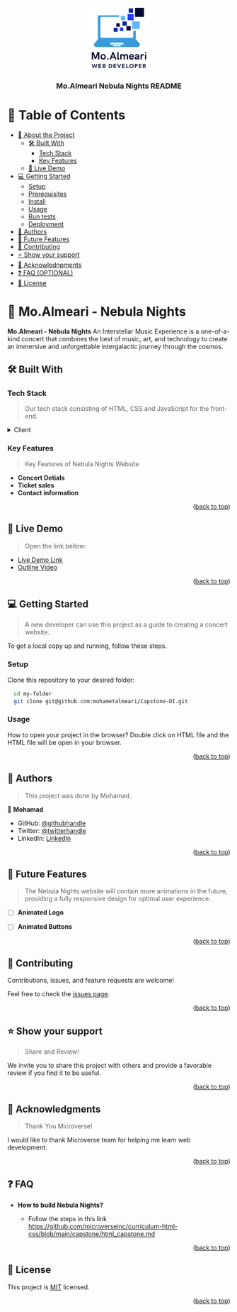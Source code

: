 <a name="readme-top"></a>

<div align="center">

  <img src="images\large_logo.png" alt="logo" width="140"  height="auto" />
  <br/>

  <h3><b>Mo.Almeari Nebula Nights README</b></h3>

</div>

<!-- TABLE OF CONTENTS -->

# 📗 Table of Contents

- [📖 About the Project](#about-project)
  - [🛠 Built With](#built-with)
    - [Tech Stack](#tech-stack)
    - [Key Features](#key-features)
  - [🚀 Live Demo](#live-demo)
- [💻 Getting Started](#getting-started)
  - [Setup](#setup)
  - [Prerequisites](#prerequisites)
  - [Install](#install)
  - [Usage](#usage)
  - [Run tests](#run-tests)
  - [Deployment](#triangular_flag_on_post-deployment)
- [👥 Authors](#authors)
- [🔭 Future Features](#future-features)
- [🤝 Contributing](#contributing)
- [⭐️ Show your support](#support)
- [🙏 Acknowlednpments](#acknowlednpments)
- [❓ FAQ (OPTIONAL)](#faq)
- [📝 License](#license)

<!-- PROJECT DESCRIPTION -->

# 📖 Mo.Almeari - Nebula Nights <a name="about-project"></a>

**Mo.Almeari - Nebula Nights** An Interstellar Music Experience is a one-of-a-kind concert that combines the best of music, art, and technology to create an immersive and unforgettable intergalactic journey through the cosmos.

## 🛠 Built With <a name="built-with"></a>

### Tech Stack <a name="tech-stack"></a>

> Our tech stack consisting of HTML, CSS and JavaScript for the front-end.

<details>
  <summary>Client</summary>
  <ul>
    <li><a href="https://www.w3schools.com/html/">HTML</a></li>
    <li><a href="https://www.w3schools.com/css/">CSS</a></li>
     <li><a href="https://www.w3schools.com/js/">JavaScript</a></li>   
  </ul>
</details>


### Key Features <a name="key-features"></a>

> Key Features of Nebula Nights Website

- **Concert Detials**
- **Ticket sales**
- **Contact information**

<p align="right">(<a href="#readme-top">back to top</a>)</p>

<!-- LIVE DEMO -->

## 🚀 Live Demo <a name="live-demo"></a>

> Open the link bellow:

 - [Live Demo Link](https://mohametalmeari.github.io/)
 - [Outline Video](https://)

<p align="right">(<a href="#readme-top">back to top</a>)</p>

<!-- GETTING STARTED -->

## 💻 Getting Started <a name="getting-started"></a>

> A new developer can use this project as a guide to creating a concert website.

To get a local copy up and running, follow these steps.


### Setup

Clone this repository to your desired folder:

```sh
  cd my-folder
  git clone git@github.com:mohametalmeari/Capstone-OI.git
```

### Usage

How to open your project in the browser? 
Double click on HTML file and the HTML file will be open in your browser.


<p align="right">(<a href="#readme-top">back to top</a>)</p>

<!-- AUTHORS -->

## 👥 Authors <a name="authors"></a>

> This project was done by Mohamad.

👤 **Mohamad**

- GitHub: [@githubhandle](https://github.com/mohametalmeari)
- Twitter: [@twitterhandle](https://twitter.com/MohametAlmeari)
- LinkedIn: [LinkedIn](https://www.linkedin.com/in/mohamet-almeari)

<p align="right">(<a href="#readme-top">back to top</a>)</p>

<!-- FUTURE FEATURES -->

## 🔭 Future Features <a name="future-features"></a>

> The Nebula Nights website will contain more animations in the future, providing a fully responsive design for optimal user experience.

- [ ] **Animated Logo**
- [ ] **Animated Buttons**


<p align="right">(<a href="#readme-top">back to top</a>)</p>

<!-- CONTRIBUTING -->

## 🤝 Contributing <a name="contributing"></a>

Contributions, issues, and feature requests are welcome!

Feel free to check the [issues page](../../issues/).

<p align="right">(<a href="#readme-top">back to top</a>)</p>

<!-- SUPPORT -->

## ⭐️ Show your support <a name="support"></a>

> Share and Review!

We invite you to share this project with others and provide a favorable review if you find it to be useful.

<p align="right">(<a href="#readme-top">back to top</a>)</p>

<!-- ACKNOWLEDnpmENTS -->

## 🙏 Acknowledgments <a name="acknowlednpments"></a>

> Thank You Microverse!

I would like to thank Microverse team for helping me learn web development.

<p align="right">(<a href="#readme-top">back to top</a>)</p>

<!-- FAQ (optional) -->

## ❓ FAQ <a name="faq"></a>

  
- **How to build Nebula Nights?**

  - Follow the steps in this link https://github.com/microverseinc/curriculum-html-css/blob/main/capstone/html_capstone.md

<p align="right">(<a href="#readme-top">back to top</a>)</p>

<!-- LICENSE -->

## 📝 License <a name="license"></a>

This project is [MIT](./MIT.md) licensed.


<p align="right">(<a href="#readme-top">back to top</a>)</p>